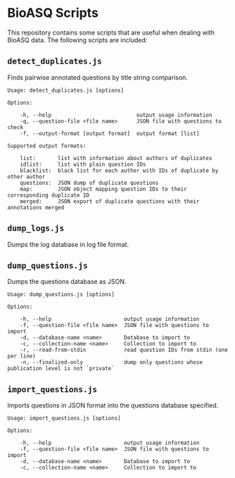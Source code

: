 BioASQ Scripts
==============

This repository contains some scripts that are useful when dealing with BioASQ data.
The following scripts are included:

`detect_duplicates.js`
----------------------

Finds pairwise annotated questions by title string comparison.

    Usage: detect_duplicates.js [options]

    Options:

        -h, --help                           output usage information
        -q, --question-file <file name>      JSON file with questions to check
        -f, --output-format [output format]  output format [list]

    Supported output formats:

        list:       list with information about authors of duplicates
        idlist:     list with plain question IDs
        blacklist:  black list for each author with IDs of duplicate by other author
        questions:  JSON dump of duplicate questions
        map:        JSON object mapping question IDs to their corresponding duplicate ID
        merged:     JSON export of duplicate questions with their annotations merged


`dump_logs.js`
--------------

Dumps the log database in log file format.

`dump_questions.js`
-------------------

Dumps the questions database as JSON.

    Usage: dump_questions.js [options]

    Options:

        -h, --help                       output usage information
        -f, --question-file <file name>  JSON file with questions to import
        -d, --database-name <name>       Database to import to
        -c, --collection-name <name>     Collection to import to
        -r, --read-from-stdin            read question IDs from stdin (one per line)
        -n, --finalized-only             dump only questions whose publication level is not `private`

`import_questions.js`
---------------------

Imports questions in JSON format into the questions database specified.

    Usage: import_questions.js [options]

    Options:

        -h, --help                       output usage information
        -f, --question-file <file name>  JSON file with questions to import
        -d, --database-name <name>       Database to import to
        -c, --collection-name <name>     Collection to import to
